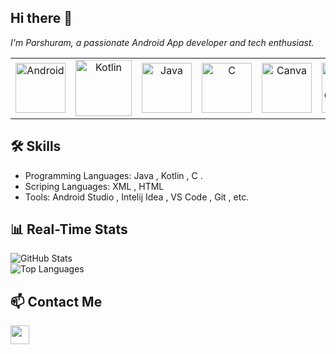 ## Hi there 👋

*I'm Parshuram, a passionate Android App developer and tech enthusiast.*

<!-- Horizontally arranged tech icons at 80x80 size 
<p align="center" background = "white">
  <img src="https://cdn.jsdelivr.net/gh/devicons/devicon@latest/icons/android/android-plain-wordmark.svg" width="80" height="80" />
  <img src="https://cdn.jsdelivr.net/gh/devicons/devicon@latest/icons/kotlin/kotlin-original-wordmark.svg" width="80" height="80" />
  <img src="https://cdn.jsdelivr.net/gh/devicons/devicon@latest/icons/java/java-original-wordmark.svg" width="80" height="80" />
  <img src="https://cdn.jsdelivr.net/gh/devicons/devicon@latest/icons/c/c-original.svg" width="80" height="80" />
  <img src="https://cdn.jsdelivr.net/gh/devicons/devicon@latest/icons/canva/canva-original.svg" width="80" height="80" />
  <img src="https://cdn.jsdelivr.net/gh/devicons/devicon@latest/icons/jetpackcompose/jetpackcompose-original-wordmark.svg" width="80" height="80" />
</p> -->

<!-- Horizontally arranged tech icons at 80x80 size -->
<table>
  <tr>
    <td align="center">
      <img src="https://cdn.jsdelivr.net/gh/devicons/devicon@latest/icons/android/android-plain-wordmark.svg" width="80" height="80" alt="Android" />
    </td>
    <td align="center">
      <img src="https://cdn.jsdelivr.net/gh/devicons/devicon@latest/icons/kotlin/kotlin-plain-wordmark.svg" width="90" height="90" alt="Kotlin" />
    </td>
    <td align="center">
      <img src="https://cdn.jsdelivr.net/gh/devicons/devicon@latest/icons/java/java-original-wordmark.svg" width="80" height="80" alt="Java" />
    </td>
    <td align="center">
      <img src="https://cdn.jsdelivr.net/gh/devicons/devicon@latest/icons/c/c-original.svg" width="80" height="80" alt="C" />
    </td>
    <td align="center">
      <img src="https://cdn.jsdelivr.net/gh/devicons/devicon@latest/icons/canva/canva-original.svg" width="80" height="80" alt="Canva" />
    </td>
    <td align="center">
      <img src="https://cdn.jsdelivr.net/gh/devicons/devicon@latest/icons/jetpackcompose/jetpackcompose-original-wordmark.svg" width="80" height="80" alt="Jetpack Compose" />
    </td>
    <td align="center">
      <img src="https://cdn.jsdelivr.net/gh/devicons/devicon@latest/icons/html5/html5-plain-wordmark.svg" width="80" height="80" alt="HTML" />
    </td>
    <td align="center">
      <img src="https://cdn.jsdelivr.net/gh/devicons/devicon@latest/icons/androidstudio/androidstudio-original.svg" width="80" height="80" alt="Android Studio" />
    </td>
    <td align="center">
      <img src="https://cdn.jsdelivr.net/gh/devicons/devicon@latest/icons/figma/figma-original.svg" width="80" height="80" alt="Figma" />
    </td>
  </tr>          
</table>

<!--![Hey](https://placehold.co/1200x75?text=Parshuram+Behera) -->


## 🛠️ Skills
- Programming Languages: Java , Kotlin , C .
- Scriping Languages: XML , HTML  
- Tools: Android Studio , Intelij Idea , VS Code , Git , etc.

## 📊 Real-Time Stats
![GitHub Stats](https://github-readme-stats.vercel.app/api?username=Parshuram-Behera&show_icons=true&theme=radical)  
![Top Languages](https://github-readme-stats.vercel.app/api/top-langs/?username=Parshuram-Behera&layout=compact&theme=radical)

## 📫 Contact Me
<a href="https://linkedin.com/in/parshurambehera7735">
  <img src="https://cdn.jsdelivr.net/gh/devicons/devicon@latest/icons/linkedin/linkedin-original.svg" width="30" height="30" />
</a>
